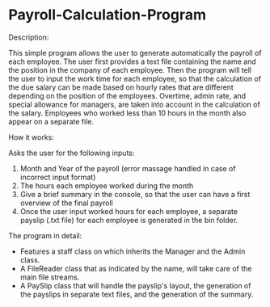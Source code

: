 # Payroll-Calculation-Program

Description:

This simple program allows the user to generate automatically the payroll of each employee. The user first provides a text file containing the name and the position in the company of each employee. Then the program will tell the user to input the work time for each employee, so that the calculation of the due salary can be made based on hourly rates that are different depending on the position of the employees. Overtime, admin rate, and special allowance for managers, are taken into account in the calculation of the salary. Employees who worked less than 10 hours in the month also appear on a separate file.

How it works:

Asks the user for the following inputs:
1. Month and Year of the payroll (error massage handled in case of incorrect input format)
2. The hours each employee worked during the month
3. Give a brief summary in the console, so that the user can have a first overview of the final payroll
4. Once the user input worked hours for each employee, a separate payslip (.txt file) for each employee is generated in the bin folder.

The program in detail:

- Features a staff class on which inherits the Manager and the Admin class.
- A FileReader class that as indicated by the name, will take care of the main file streams.
- A PaySlip class that will handle the payslip's layout, the generation of the payslips in separate text files, and the generation of the summary.
